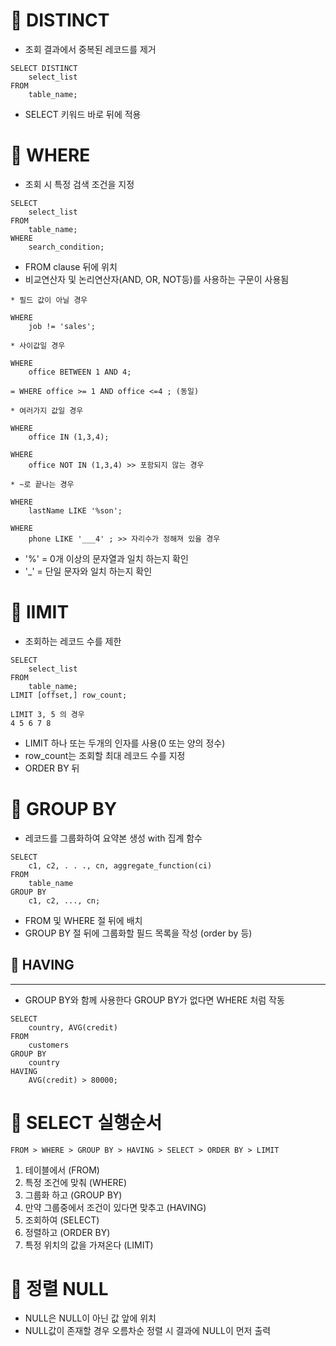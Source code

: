 # 🫧 DISTINCT

- 조회 결과에서 중복된 레코드를 제거

```
SELECT DISTINCT
    select_list
FROM
    table_name;
```

- SELECT 키워드 바로 뒤에 적용

# 🫧 WHERE

- 조회 시 특정 검색 조건을 지정

```
SELECT
    select_list
FROM
    table_name;
WHERE
    search_condition;
```

- FROM clause 뒤에 위치
- 비교연산자 및 논리연산자(AND, OR, NOT등)를 사용하는 구문이 사용됨

```
* 필드 값이 아닐 경우

WHERE
    job != 'sales';

* 사이값일 경우

WHERE
    office BETWEEN 1 AND 4;

= WHERE office >= 1 AND office <=4 ; (동일)

* 여러가지 값일 경우

WHERE
    office IN (1,3,4);

WHERE
    office NOT IN (1,3,4) >> 포함되지 않는 경우

* ~로 끝나는 경우

WHERE
    lastName LIKE '%son';

WHERE
    phone LIKE '___4' ; >> 자리수가 정해져 있을 경우

```

- '%' = 0개 이상의 문자열과 일치 하는지 확인
- '\_' = 단일 문자와 일치 하는지 확인

# 🫧 lIMIT

- 조회하는 레코드 수를 제한

```
SELECT
    select_list
FROM
    table_name;
LIMIT [offset,] row_count;

LIMIT 3, 5 의 경우
4 5 6 7 8
```

- LIMIT 하나 또는 두개의 인자를 사용(0 또는 양의 정수)
- row_count는 조회할 최대 레코드 수를 지정
- ORDER BY 뒤

# 🫧 GROUP BY

- 레코드를 그룹화하여 요약본 생성 with 집계 함수

```
SELECT
    c1, c2, . . ., cn, aggregate_function(ci)
FROM
    table_name
GROUP BY
    c1, c2, ..., cn;
```

- FROM 및 WHERE 절 뒤에 배치
- GROUP BY 절 뒤에 그룹화할 필드 목록을 작성 (order by 등)

## 🫧 HAVING

---

- GROUP BY와 함께 사용한다 GROUP BY가 없다면 WHERE 처럼 작동

```
SELECT
    country, AVG(credit)
FROM
    customers
GROUP BY
    country
HAVING
    AVG(credit) > 80000;
```

# 🫧 SELECT 실행순서

    FROM > WHERE > GROUP BY > HAVING > SELECT > ORDER BY > LIMIT

1. 테이블에서 (FROM)
2. 특정 조건에 맞춰 (WHERE)
3. 그룹화 하고 (GROUP BY)
4. 만약 그룹중에서 조건이 있다면 맞추고 (HAVING)
5. 조회하여 (SELECT)
6. 정렬하고 (ORDER BY)
7. 특정 위치의 값을 가져온다 (LIMIT)

# 🫧 정렬 NULL

- NULL은 NULL이 아닌 값 앞에 위치
- NULL값이 존재할 경우 오름차순 정렬 시 결과에 NULL이 먼저 출력
